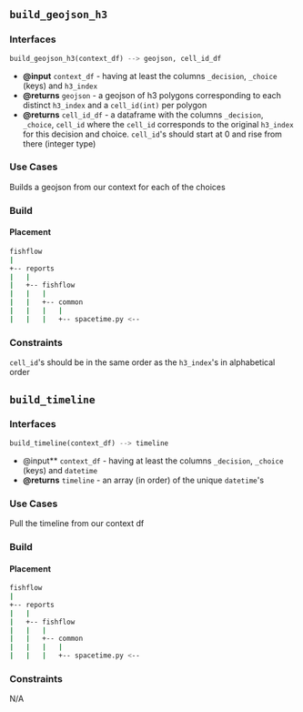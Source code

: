 ## `build_geojson_h3`

### Interfaces

```python
build_geojson_h3(context_df) --> geojson, cell_id_df
```

- **@input** `context_df` - having at least the columns `_decision`, `_choice` (keys) and `h3_index`
- **@returns** `geojson` - a geojson of h3 polygons corresponding to each distinct `h3_index` and a `cell_id(int)` per polygon
- **@returns** `cell_id_df` - a dataframe with the columns `_decision`, `_choice`, `cell_id` where the `cell_id` corresponds to the original `h3_index` for this decision and choice. `cell_id`'s should start at 0 and rise from there (integer type)
### Use Cases

Builds a geojson from our context for each of the choices
### Build

#### Placement 

```bash
fishflow
|
+-- reports
|   |
|   +-- fishflow
|   |   |
|   |   +-- common
|   |   |   |
|   |   |   +-- spacetime.py <--
```

### Constraints

`cell_id`'s should be in the same order as the `h3_index`'s in alphabetical order

## `build_timeline`

### Interfaces

```python
build_timeline(context_df) --> timeline
```

- @input** `context_df` - having at least the columns `_decision`, `_choice` (keys) and `datetime`
- **@returns** `timeline` - an array (in order) of the unique `datetime`'s

### Use Cases

Pull the timeline from our context df
### Build
#### Placement 

```bash
fishflow
|
+-- reports
|   |
|   +-- fishflow
|   |   |
|   |   +-- common
|   |   |   |
|   |   |   +-- spacetime.py <--
```
### Constraints

N/A